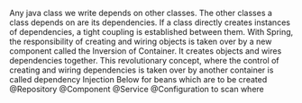 Any java class we write depends on other classes. 
The other classes a class depends on are its dependencies.
If a class directly creates instances of dependencies, a tight coupling is established between them.
With Spring, the responsibility of creating and wiring objects is taken over by a new component called the Inversion of Container.
It creates objects and wires dependencies together.
This revolutionary concept, where the control of creating and wiring dependencies is taken over by another container is called
dependency Injection
Below for beans which are to be created
@Repository
@Component
@Service
@Configuration to scan where 







